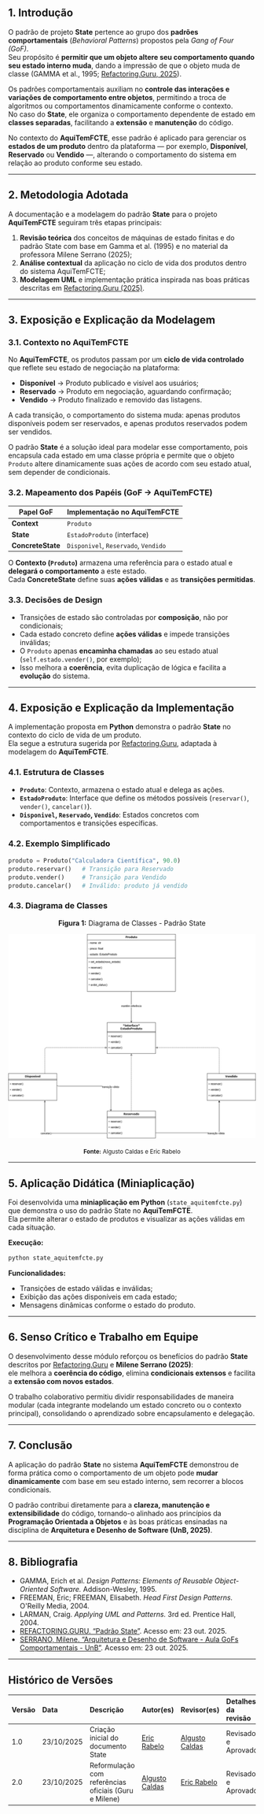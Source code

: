 ## 1. Introdução

O padrão de projeto **State** pertence ao grupo dos **padrões comportamentais** (_Behavioral Patterns_) propostos pela _Gang of Four (GoF)_.  
Seu propósito é **permitir que um objeto altere seu comportamento quando seu estado interno muda**, dando a impressão de que o objeto muda de classe (GAMMA et al., 1995; [Refactoring.Guru, 2025](https://refactoring.guru/pt-br/design-patterns/state)).

Os padrões comportamentais auxiliam no **controle das interações e variações de comportamento entre objetos**, permitindo a troca de algoritmos ou comportamentos dinamicamente conforme o contexto.  
No caso do **State**, ele organiza o comportamento dependente de estado em **classes separadas**, facilitando a **extensão** e **manutenção** do código.

No contexto do **AquiTemFCTE**, esse padrão é aplicado para gerenciar os **estados de um produto** dentro da plataforma — por exemplo, **Disponível**, **Reservado** ou **Vendido** —, alterando o comportamento do sistema em relação ao produto conforme seu estado.

---

## 2. Metodologia Adotada

A documentação e a modelagem do padrão **State** para o projeto **AquiTemFCTE** seguiram três etapas principais:

1. **Revisão teórica** dos conceitos de máquinas de estado finitas e do padrão State com base em Gamma et al. (1995) e no material da professora Milene Serrano (2025);
2. **Análise contextual** da aplicação no ciclo de vida dos produtos dentro do sistema AquiTemFCTE;
3. **Modelagem UML** e implementação prática inspirada nas boas práticas descritas em [Refactoring.Guru (2025)](https://refactoring.guru/pt-br/design-patterns/state).

---

## 3. Exposição e Explicação da Modelagem

### 3.1. Contexto no AquiTemFCTE

No **AquiTemFCTE**, os produtos passam por um **ciclo de vida controlado** que reflete seu estado de negociação na plataforma:

- **Disponível** → Produto publicado e visível aos usuários;
- **Reservado** → Produto em negociação, aguardando confirmação;
- **Vendido** → Produto finalizado e removido das listagens.

A cada transição, o comportamento do sistema muda: apenas produtos disponíveis podem ser reservados, e apenas produtos reservados podem ser vendidos.

O padrão **State** é a solução ideal para modelar esse comportamento, pois encapsula cada estado em uma classe própria e permite que o objeto `Produto` altere dinamicamente suas ações de acordo com seu estado atual, sem depender de condicionais.

### 3.2. Mapeamento dos Papéis (GoF → AquiTemFCTE)

| Papel GoF         | Implementação no AquiTemFCTE         |
| ----------------- | ------------------------------------ |
| **Context**       | `Produto`                            |
| **State**         | `EstadoProduto` (interface)          |
| **ConcreteState** | `Disponivel`, `Reservado`, `Vendido` |

O **Contexto (`Produto`)** armazena uma referência para o estado atual e **delegará o comportamento** a este estado.  
Cada **ConcreteState** define suas **ações válidas** e as **transições permitidas**.

### 3.3. Decisões de Design

- Transições de estado são controladas por **composição**, não por condicionais;
- Cada estado concreto define **ações válidas** e impede transições inválidas;
- O `Produto` apenas **encaminha chamadas** ao seu estado atual (`self.estado.vender()`, por exemplo);
- Isso melhora a **coerência**, evita duplicação de lógica e facilita a **evolução** do sistema.

---

## 4. Exposição e Explicação da Implementação

A implementação proposta em **Python** demonstra o padrão **State** no contexto do ciclo de vida de um produto.  
Ela segue a estrutura sugerida por [Refactoring.Guru](https://refactoring.guru/pt-br/design-patterns/state), adaptada à modelagem do **AquiTemFCTE**.

### 4.1. Estrutura de Classes

- **`Produto`**: Contexto, armazena o estado atual e delega as ações.
- **`EstadoProduto`**: Interface que define os métodos possíveis (`reservar()`, `vender()`, `cancelar()`).
- **`Disponivel`, `Reservado`, `Vendido`**: Estados concretos com comportamentos e transições específicas.

### 4.2. Exemplo Simplificado

```python
produto = Produto("Calculadora Científica", 90.0)
produto.reservar()   # Transição para Reservado
produto.vender()     # Transição para Vendido
produto.cancelar()   # Inválido: produto já vendido
```

### 4.3. Diagrama de Classes

<p align="center" style="font-size: 12;"><b>Figura 1:</b> Diagrama de Classes - Padrão State</p>

<div align="center">

![State](../assets/state-classes.png)

</div>

<p align="center" style="font-size: 12;"><small><b>Fonte:</b> Algusto Caldas e Eric Rabelo</small></p>

---

## 5. Aplicação Didática (Miniaplicação)

Foi desenvolvida uma **miniaplicação em Python** (`state_aquitemfcte.py`) que demonstra o uso do padrão State no **AquiTemFCTE**.  
Ela permite alterar o estado de produtos e visualizar as ações válidas em cada situação.

**Execução:**

```bash
python state_aquitemfcte.py
```

**Funcionalidades:**

- Transições de estado válidas e inválidas;
- Exibição das ações disponíveis em cada estado;
- Mensagens dinâmicas conforme o estado do produto.

---

## 6. Senso Crítico e Trabalho em Equipe

O desenvolvimento desse módulo reforçou os benefícios do padrão **State** descritos por [Refactoring.Guru](https://refactoring.guru/pt-br/design-patterns/state) e **Milene Serrano (2025)**:  
ele melhora a **coerência do código**, elimina **condicionais extensos** e facilita a **extensão com novos estados**.

O trabalho colaborativo permitiu dividir responsabilidades de maneira modular (cada integrante modelando um estado concreto ou o contexto principal), consolidando o aprendizado sobre encapsulamento e delegação.

---

## 7. Conclusão

A aplicação do padrão **State** no sistema **AquiTemFCTE** demonstrou de forma prática como o comportamento de um objeto pode **mudar dinamicamente** com base em seu estado interno, sem recorrer a blocos condicionais.

O padrão contribui diretamente para a **clareza, manutenção e extensibilidade** do código, tornando-o alinhado aos princípios da **Programação Orientada a Objetos** e às boas práticas ensinadas na disciplina de **Arquitetura e Desenho de Software (UnB, 2025)**.

---

## 8. Bibliografia

- GAMMA, Erich et al. _Design Patterns: Elements of Reusable Object-Oriented Software._ Addison-Wesley, 1995.
- FREEMAN, Eric; FREEMAN, Elisabeth. _Head First Design Patterns._ O'Reilly Media, 2004.
- LARMAN, Craig. _Applying UML and Patterns._ 3rd ed. Prentice Hall, 2004.
- [REFACTORING.GURU. “Padrão State”](https://refactoring.guru/pt-br/design-patterns/state). Acesso em: 23 out. 2025.
- [SERRANO, Milene. “Arquitetura e Desenho de Software - Aula GoFs Comportamentais - UnB”](https://aprender3.unb.br/pluginfile.php/3178544/mod_page/content/1/Arquitetura%20e%20Desenho%20de%20Software%20-%20Aula%20GoFs%20Estruturais%20-%20Profa.%20Milene.pdf). Acesso em: 23 out. 2025.

---

## Histórico de Versões

| Versão | Data       | Descrição                                             | Autor(es)                                       | Revisor(es)                                     | Detalhes da revisão |
| :----- | :--------- | :---------------------------------------------------- | :---------------------------------------------- | :---------------------------------------------- | :------------------ |
| 1.0    | 23/10/2025 | Criação inicial do documento State                    | [Eric Rabelo](https://github.com/rabelzx)       | [Algusto Caldas](https://github.com/Algusto-RC) | Revisado e Aprovado |
| 2.0    | 23/10/2025 | Reformulação com referências oficiais (Guru e Milene) | [Algusto Caldas](https://github.com/Algusto-RC) | [Eric Rabelo](https://github.com/rabelzx)       | Revisado e Aprovado |
